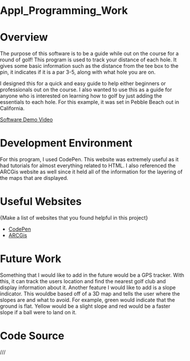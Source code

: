 # Appl_Programming_Work

# Overview

The purpose of this software is to be a guide while out on the course for a round of golf! This program is used to track your distance of each hole. It gives some basic information such as the distance from the tee box to the pin, it indicates if it is a par 3-5, along with what hole you are on.

I designed this for a quick and easy guide to help either beginners or professionals out on the course. I also wanted to use this as a guide for anyone who is interested on learning how to golf by just adding the essentials to each hole. For this example, it was set in Pebble Beach out in California.


[Software Demo Video](https://youtu.be/4VS_R8iVugU)

# Development Environment

For this program, I used CodePen. This website was extremely useful as it had tutorials for almost everything related to HTML. I also referenced the ARCGis website as well since it held all of the information for the layering of the maps that are displayed.

# Useful Websites

{Make a list of websites that you found helpful in this project}
* [CodePen](https://codepen.io/following)
* [ARCGis](https://www.arcgis.com/index.html#)

# Future Work

Something that I would like to add in the future would be a GPS tracker. With this, it can track the users location and find the nearest golf club and display information about it.
Another feature I would like to add is a slope indicator. This wouldbe based off of a 3D map and tells the user where the slopes are and what to avoid. For example, green would indicate that the ground is flat. Yellow would be a slight slope and red would be a faster slope if a ball were to land on it.


# Code Source

///
<html>
<head>
<meta charset="utf-8">
<meta name="viewport" content="initial-xscale=1, maximum-scale=1, user-scalable=no">
<title>Golf Distance Program</title>
<style>
  html, body, #viewDiv {
    padding: 0;
    margin: 0;
    height: 100%;
    width: 100%;
  }
</style>

<link rel="stylesheet" href="https://js.arcgis.com/4.22/esri/themes/light/main.css">
<script src="https://js.arcgis.com/4.22/"></script>

<script>
  require([
    "esri/config",
    "esri/Map",
    "esri/views/MapView",
    "esri/Graphic",
    "esri/layers/GraphicsLayer"
  ],(esriConfig, Map, MapView, Graphic, GraphicsLayer)=> {

    esriConfig.apiKey = "AAPKbf097ffaeef94178a980436111d44f96s_1pKskjBL-fnX8d4HZ_uBMNFlJqq01OEgM0VuOnIrqrHoU6oWiV17Besk9PecPX";
    const map = new Map({
      basemap: "arcgis-topographic"
    });
    
    

    const view = new MapView({
      container: "viewDiv",
      map: map,
      center: [-121.9450,36.5687],
      zoom: 15,
      constraints: {
        snapToZoom: false
      }
    });

    const graphicsLayer = new GraphicsLayer();
    map.add(graphicsLayer);

    const point = {
      type: "point",
      longitude: -121.9485,
      latitude: 36.5701
    };
     

    const simpleMarkerSymbol = {
      type: "simple-marker",
      color: [226, 100, 200],
      outline: {
        color: [255, 255, 255],
        width: 1
      }
    };

    const attributes = {
      name: "Point",
      description: "Hole #1 - Distance = 384 - Par 4"
    }
    

    const pointGraphic = new Graphic({
      geometry: point,
      symbol: simpleMarkerSymbol,
      attributes: attributes,
      popupTemplate: {
        title: attributes.name,
        content: attributes.description
      }
    });

    graphicsLayer.add(pointGraphic);
    
       const point2 = {
      type: "point",
      longitude: -121.9460,
      latitude: 36.5702
    };
     

    const simpleMarkerSymbol2 = {
      type: "simple-marker",
      color: [226, 100, 200],
      outline: {
        color: [255, 255, 255],
        width: 1
      }
    };

    const attributes2 = {
      name: "Point",
      description: "Hole #2 - Distance = 518 - Par 5"
    }
    

    const pointGraphic2 = new Graphic({
      geometry: point2,
      symbol: simpleMarkerSymbol2,
      attributes: attributes2,
      popupTemplate: {
        title: attributes2.name,
        content: attributes2.description
      }
    });

    graphicsLayer.add(pointGraphic2);
    
    
    
           const point3 = {
      type: "point",
      longitude: -121.9437,
      latitude: 36.5680
    };
     

    const simpleMarkerSymbol3 = {
      type: "simple-marker",
      color: [226, 100, 200],
      outline: {
        color: [255, 255, 255],
        width: 1
      }
    };

    const attributes3 = {
      name: "Point",
      description: "Hole #3 - Distance = 400 - Par 4"
    }
    

    const pointGraphic3 = new Graphic({
      geometry: point3,
      symbol: simpleMarkerSymbol3,
      attributes: attributes3,
      popupTemplate: {
        title: attributes3.name,
        content: attributes3.description
      }
    });

    graphicsLayer.add(pointGraphic3);
    
    
           const point4 = {
      type: "point",
      longitude: -121.9422,
      latitude: 36.5668
    };
     

    const simpleMarkerSymbol4 = {
      type: "simple-marker",
      color: [226, 100, 200],
      outline: {
        color: [255, 255, 255],
        width: 1
      }
    };

    const attributes4 = {
      name: "Point",
      description: "Hole #4 - Distance = 333 - Par 4"
    }
    

    const pointGraphic4 = new Graphic({
      geometry: point4,
      symbol: simpleMarkerSymbol4,
      attributes: attributes4,
      popupTemplate: {
        title: attributes4.name,
        content: attributes4.description
      }
    });

    graphicsLayer.add(pointGraphic4);
    
        
           const point5 = {
      type: "point",
      longitude: -121.9398,
      latitude: 36.5658
    };
     

    const simpleMarkerSymbol5 = {
      type: "simple-marker",
      color: [226, 100, 200],
      outline: {
        color: [255, 255, 255],
        width: 1
      }
    };

    const attributes5 = {
      name: "Point",
      description: "Hole #5 - Distance = 197 - Par 3"
    }
    

    const pointGraphic5 = new Graphic({
      geometry: point5,
      symbol: simpleMarkerSymbol5,
      attributes: attributes5,
      popupTemplate: {
        title: attributes5.name,
        content: attributes5.description
      }
    });

    graphicsLayer.add(pointGraphic5);
    

    
        
           const point6 = {
      type: "point",
      longitude: -121.9390,
      latitude: 36.5645
    };
     

    const simpleMarkerSymbol6 = {
      type: "simple-marker",
      color: [226, 100, 200],
      outline: {
        color: [255, 255, 255],
        width: 1
      }
    };

    const attributes6 = {
      name: "Point",
      description: "Hole #6 - Distance = 522 - Par 5"
    }
    

    const pointGraphic6 = new Graphic({
      geometry: point6,
      symbol: simpleMarkerSymbol6,
      attributes: attributes6,
      popupTemplate: {
        title: attributes6.name,
        content: attributes6.description
      }
    });

    graphicsLayer.add(pointGraphic6);
    
    
    
               const point7 = {
      type: "point",
      longitude: -121.9400,
      latitude: 36.5617
    };
     

    const simpleMarkerSymbol7 = {
      type: "simple-marker",
      color: [226, 100, 200],
      outline: {
        color: [255, 255, 255],
        width: 1
      }
    };

    const attributes7 = {
      name: "Point",
      description: "Hole #7 - Distance = 111 - Par 3"
    }
    

    const pointGraphic7 = new Graphic({
      geometry: point7,
      symbol: simpleMarkerSymbol7,
      attributes: attributes7,
      popupTemplate: {
        title: attributes7.name,
        content: attributes7.description
      }
    });

    graphicsLayer.add(pointGraphic7);
    
    
    const point8 = {
      type: "point",
      longitude: -121.9385,
      latitude: 36.5625
    };
     

    const simpleMarkerSymbol8 = {
      type: "simple-marker",
      color: [226, 100, 200],
      outline: {
        color: [255, 255, 255],
        width: 1
      }
    };

    const attributes8 = {
      name: "Point",
      description: "Hole #8 - Distance = 424 - Par 4"
    }
    

    const pointGraphic8 = new Graphic({
      geometry: point8,
      symbol: simpleMarkerSymbol8,
      attributes: attributes8,
      popupTemplate: {
        title: attributes8.name,
        content: attributes8.description
      }
    });

    graphicsLayer.add(pointGraphic8);
    
    
    const point9 = {
      type: "point",
      longitude: -121.9345,
      latitude: 36.5617
    };
    

    const simpleMarkerSymbol9 = {
      type: "simple-marker",
      color: [226, 100, 200],
      outline: {
        color: [255, 255, 255],
        width: 1
      }
    };

    const attributes9 = {
      name: "Point",
      description: "Hole #9 - Distance = 526 - Par 4"
    }
    

    const pointGraphic9 = new Graphic({
      geometry: point9,
      symbol: simpleMarkerSymbol9,
      attributes: attributes9,
      popupTemplate: {
        title: attributes9.name,
        content: attributes9.description
      }
    });

    graphicsLayer.add(pointGraphic9);
    
    
     const point10 = {
      type: "point",
      longitude: -121.9319,
      latitude: 36.5598
    };
    

    const simpleMarkerSymbol10 = {
      type: "simple-marker",
      color: [226, 100, 200],
      outline: {
        color: [255, 255, 255],
        width: 1
      }
    };

    const attributes10 = {
      name: "Point",
      description: "Hole #10 - Distance = 495 - Par 4"
    }
    

    const pointGraphic10 = new Graphic({
      geometry: point10,
      symbol: simpleMarkerSymbol10,
      attributes: attributes10,
      popupTemplate: {
        title: attributes10.name,
        content: attributes10.description
      }
    });

    graphicsLayer.add(pointGraphic10);
    
    
     const point11 = {
      type: "point",
      longitude: -121.9303,
      latitude: 36.5595
    };
    

    const simpleMarkerSymbol11 = {
      type: "simple-marker",
      color: [226, 100, 200],
      outline: {
        color: [255, 255, 255],
        width: 1
      }
    };

    const attributes11 = {
      name: "Point",
      description: "Hole #11 - Distance = 388 - Par 4"
    }
    

    const pointGraphic11 = new Graphic({
      geometry: point11,
      symbol: simpleMarkerSymbol11,
      attributes: attributes11,
      popupTemplate: {
        title: attributes11.name,
        content: attributes11.description
      }
    });

    graphicsLayer.add(pointGraphic11);
    
    
    const point12 = {
      type: "point",
      longitude: -121.9313,
      latitude: 36.5613
    };
    

    const simpleMarkerSymbol12 = {
      type: "simple-marker",
      color: [226, 100, 200],
      outline: {
        color: [255, 255, 255],
        width: 1
      }
    };

    const attributes12 = {
      name: "Point",
      description: "Hole #12 - Distance = 212 - Par 3"
    }
    

    const pointGraphic12 = new Graphic({
      geometry: point12,
      symbol: simpleMarkerSymbol12,
      attributes: attributes12,
      popupTemplate: {
        title: attributes12.name,
        content: attributes12.description
      }
    });

    graphicsLayer.add(pointGraphic12);
    
    
    const point13 = {
      type: "point",
      longitude: -121.9345,
      latitude: 36.5629
    };
    

    const simpleMarkerSymbol13 = {
      type: "simple-marker",
      color: [226, 100, 200],
      outline: {
        color: [255, 255, 255],
        width: 1
      }
    };

    const attributes13 = {
      name: "Point",
      description: "Hole #13 - Distance = 447 - Par 4"
    }
    

    const pointGraphic13 = new Graphic({
      geometry: point13,
      symbol: simpleMarkerSymbol13,
      attributes: attributes13,
      popupTemplate: {
        title: attributes13.name,
        content: attributes13.description
      }
    });

    graphicsLayer.add(pointGraphic13);
    
    const point14 = {
      type: "point",
      longitude: -121.9374,
      latitude: 36.5650
    };
    

    const simpleMarkerSymbol14 = {
      type: "simple-marker",
      color: [226, 100, 200],
      outline: {
        color: [255, 255, 255],
        width: 1
      }
    };

    const attributes14 = {
      name: "Point",
      description: "Hole #14 - Distance = 589 - Par 5"
    }
    

    const pointGraphic14 = new Graphic({
      geometry: point14,
      symbol: simpleMarkerSymbol14,
      attributes: attributes14,
      popupTemplate: {
        title: attributes14.name,
        content: attributes14.description
      }
    });

    graphicsLayer.add(pointGraphic14);
    
    const point15 = {
      type: "point",
      longitude: -121.9401,
      latitude: 36.5692
    };
    

    const simpleMarkerSymbol15 = {
      type: "simple-marker",
      color: [226, 100, 200],
      outline: {
        color: [255, 255, 255],
        width: 1
      }
    };

    const attributes15 = {
      name: "Point",
      description: "Hole #15 - Distance = 398 - Par 4"
    }
    

    const pointGraphic15 = new Graphic({
      geometry: point15,
      symbol: simpleMarkerSymbol15,
      attributes: attributes15,
      popupTemplate: {
        title: attributes15.name,
        content: attributes15.description
      }
    });

    graphicsLayer.add(pointGraphic15);
    
    const point16 = {
      type: "point",
      longitude: -121.9415,
      latitude: 36.5687
    };
    

    const simpleMarkerSymbol16 = {
      type: "simple-marker",
      color: [226, 100, 200],
      outline: {
        color: [255, 255, 255],
        width: 1
      }
    };

    const attributes16 = {
      name: "Point",
      description: "Hole #16 - Distance = 403 - Par 4"
    }
    

    const pointGraphic16 = new Graphic({
      geometry: point16,
      symbol: simpleMarkerSymbol16,
      attributes: attributes16,
      popupTemplate: {
        title: attributes16.name,
        content: attributes16.description
      }
    });

    graphicsLayer.add(pointGraphic16);
    
    const point17 = {
      type: "point",
      longitude: -121.9447,
      latitude: 36.5663
    };
    

    const simpleMarkerSymbol17 = {
      type: "simple-marker",
      color: [226, 100, 200],
      outline: {
        color: [255, 255, 255],
        width: 1
      }
    };

    const attributes17 = {
      name: "Point",
      description: "Hole #17 - Distance = 210 - Par 3"
    }
    

    const pointGraphic17 = new Graphic({
      geometry: point17,
      symbol: simpleMarkerSymbol17,
      attributes: attributes17,
      popupTemplate: {
        title: attributes17.name,
        content: attributes17.description
      }
    });

    graphicsLayer.add(pointGraphic17);
    
    const point18 = {
      type: "point",
      longitude: -121.9475,
      latitude: 36.5675
    };
    

    const simpleMarkerSymbol18 = {
      type: "simple-marker",
      color: [226, 100, 200],
      outline: {
        color: [255, 255, 255],
        width: 1
      }
    };

    const attributes18 = {
      name: "Point",
      description: "Hole #18 - Distance = 539 - Par 5"
    }
    

    const pointGraphic18 = new Graphic({
      geometry: point18,
      symbol: simpleMarkerSymbol18,
      attributes: attributes18,
      popupTemplate: {
        title: attributes18.name,
        content: attributes18.description
      }
    });

    graphicsLayer.add(pointGraphic18);
    
    
  });
</script>
</head>
<body>
  <div id="viewDiv"></div>
</body>
</html>
///
